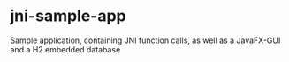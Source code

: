 # jni-sample-app
Sample application, containing JNI function calls, as well as a JavaFX-GUI and a H2 embedded database
